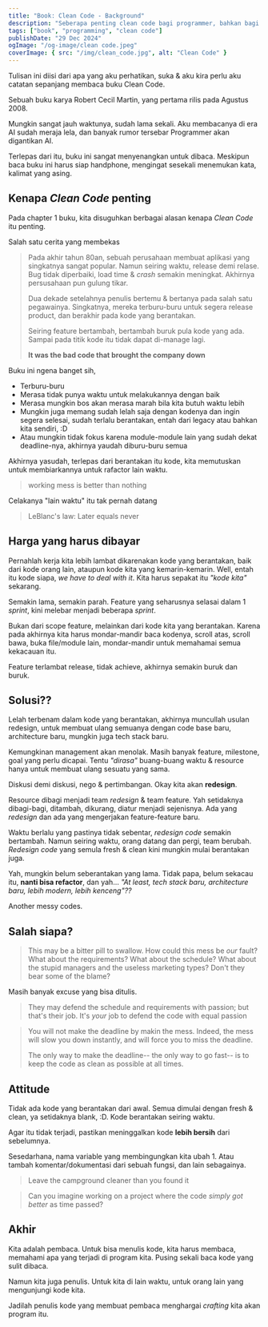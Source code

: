 ```yaml
---
title: "Book: Clean Code - Background"
description: "Seberapa penting clean code bagi programmer, bahkan bagi industri/company itu sendiri"
tags: ["book", "programming", "clean code"]
publishDate: "29 Dec 2024"
ogImage: "/og-image/clean code.jpeg"
coverImage: { src: "/img/clean_code.jpg", alt: "Clean Code" }
---
```


Tulisan ini diisi dari apa yang aku perhatikan,
suka & aku kira perlu aku catatan sepanjang membaca buku Clean Code.

Sebuah buku karya Robert Cecil Martin,
yang pertama rilis pada Agustus 2008.

Mungkin sangat jauh waktunya,
sudah lama sekali.
Aku membacanya di era AI sudah meraja lela,
dan banyak rumor tersebar Programmer akan digantikan AI.

Terlepas dari itu,
buku ini sangat menyenangkan untuk dibaca.
Meskipun baca buku ini harus siap handphone,
mengingat sesekali menemukan kata, kalimat yang asing.

## Kenapa _Clean Code_ penting

Pada chapter 1 buku,
kita disuguhkan berbagai alasan kenapa _Clean Code_ itu penting.

Salah satu cerita yang membekas

> Pada akhir tahun 80an,
> sebuah perusahaan membuat aplikasi yang singkatnya sangat popular.
> Namun seiring waktu, release demi relase.
> Bug tidak diperbaiki, load time & _crash_ semakin meningkat.
> Akhirnya persusahaan pun gulung tikar.
>
> Dua dekade setelahnya penulis bertemu & bertanya pada salah satu pegawainya.
> Singkatnya, mereka terburu-buru untuk segera release product,
> dan berakhir pada kode yang berantakan.
>
> Seiring feature bertambah,
> bertambah buruk pula kode yang ada.
> Sampai pada titik kode itu tidak dapat di-manage lagi.
>
> **It was the bad code that brought the company down**

Buku ini ngena banget sih,

- Terburu-buru
- Merasa tidak punya waktu untuk melakukannya dengan baik
- Merasa mungkin bos akan merasa marah bila kita butuh waktu lebih
- Mungkin juga memang sudah lelah saja dengan kodenya dan ingin segera selesai, sudah terlalu berantakan, entah dari legacy atau bahkan kita sendiri, :D
- Atau mungkin tidak fokus karena module-module lain yang sudah dekat deadline-nya, akhirnya yaudah diburu-buru semua

Akhirnya yasudah,
terlepas dari berantakan itu kode,
kita memutuskan untuk membiarkannya untuk rafactor lain waktu.

> working mess is better than nothing

Celakanya "lain waktu" itu tak pernah datang

> LeBlanc's law: Later equals never

## Harga yang harus dibayar

Pernahlah kerja kita lebih lambat dikarenakan kode yang berantakan,
baik dari kode orang lain, ataupun kode kita yang kemarin-kemarin.
Well, entah itu kode siapa, _we have to deal with it_.
Kita harus sepakat itu _"kode kita"_ sekarang.

Semakin lama, semakin parah.
Feature yang seharusnya selasai dalam 1 _sprint_,
kini melebar menjadi beberapa _sprint_.

Bukan dari scope feature,
melainkan dari kode kita yang berantakan.
Karena pada akhirnya kita harus mondar-mandir baca kodenya,
scroll atas, scroll bawa, buka file/module lain,
mondar-mandir untuk memahamai semua kekacauan itu.

Feature terlambat release,
tidak achieve, akhirnya semakin buruk dan buruk.

## Solusi??

Lelah terbenam dalam kode yang berantakan,
akhirnya muncullah usulan redesign,
untuk membuat ulang semuanya dengan code base baru,
architecture baru, mungkin juga tech stack baru.

Kemungkinan management akan menolak.
Masih banyak feature, milestone, goal yang perlu dicapai.
Tentu _"dirasa"_ buang-buang waktu & resource hanya untuk membuat ulang sesuatu yang sama.

Diskusi demi diskusi, nego & pertimbangan.
Okay kita akan **redesign**.

Resource dibagi menjadi team _redesign_ & team feature.
Yah setidaknya dibagi-bagi, ditambah, dikurang, diatur menjadi sejenisnya.
Ada yang _redesign_ dan ada yang mengerjakan feature-feature baru.

Waktu berlalu yang pastinya tidak sebentar,
_redesign code_ semakin bertambah.
Namun seiring waktu, orang datang dan pergi, team berubah.
_Redesign code_ yang semula fresh & clean kini mungkin mulai berantakan juga.

Yah, mungkin belum seberantakan yang lama.
Tidak papa, belum sekacau itu, **nanti bisa refactor**, dan yah...
_"At least, tech stack baru, architecture baru, lebih modern, lebih kenceng"??_

Another messy codes.

## Salah siapa?

> This may be a bitter pill to swallow.
> How could this mess be _our_ fault?
> What about the requirements?
> What about the schedule?
> What about the stupid managers and the useless marketing types?
> Don't they bear some of the blame?

Masih banyak excuse yang bisa ditulis.

> They may defend the schedule and requirements with passion; but that's their job.
> It's _your_ job to defend the code with equal passion

> You will not make the deadline by makin the mess.
> Indeed, the mess will slow you down instantly,
> and will force you to miss the deadline.
>
> The only way to make the deadline--
> the only way to go fast--
> is to keep the code as clean as possible at all times.

## Attitude

Tidak ada kode yang berantakan dari awal.
Semua dimulai dengan fresh & clean, ya setidaknya blank, :D.
Kode berantakan seiring waktu.

Agar itu tidak terjadi,
pastikan meninggalkan kode **lebih bersih** dari sebelumnya.

Sesedarhana, nama variable yang membingungkan kita ubah 1.
Atau tambah komentar/dokumentasi dari sebuah fungsi, dan lain sebagainya.

> Leave the campground cleaner than you found it

> Can you imagine working on a project where the code _simply got better_
> as time passed?

## Akhir

Kita adalah pembaca.
Untuk bisa menulis kode, kita harus membaca,
memahami apa yang terjadi di program kita.
Pusing sekali baca kode yang sulit dibaca.

Namun kita juga penulis.
Untuk kita di lain waktu,
untuk orang lain yang mengunjungi kode kita.

Jadilah penulis kode yang membuat pembaca menghargai _crafting_ kita akan program itu.
